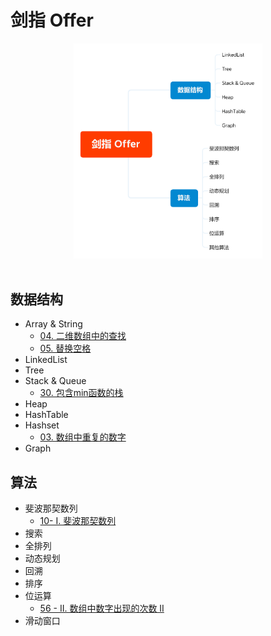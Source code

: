 # 剑指 Offer

<div align="center"> <img src="Offer.png" width="60%"/> </div><br>

## 数据结构

- Array & String
  - [04. 二维数组中的查找](https://github.com/ceezyyy/backend-notes/blob/master/Interview/code/sword-to-offer/array/src/findNumberIn2DArray/findNumberIn2DArray.md)
  - [05. 替换空格](https://github.com/ceezyyy/backend-notes/blob/master/Interview/code/sword-to-offer/array/src/replaceSpace/replaceSpace.md)
- LinkedList
- Tree
- Stack & Queue
  - [30. 包含min函数的栈](https://github.com/ceezyyy/backend-notes/blob/master/Interview/code/sword-to-offer/stack%26queue/src/MinStack/MinStack.md)
- Heap
- HashTable
- Hashset
  - [03. 数组中重复的数字](https://github.com/ceezyyy/backend-notes/blob/master/Interview/code/sword-to-offer/hashset/src/findRepeatNumber/notes/03.%E6%95%B0%E7%BB%84%E4%B8%AD%E9%87%8D%E5%A4%8D%E7%9A%84%E6%95%B0%E5%AD%97.md)
- Graph





## 算法

- 斐波那契数列
  - [10- I. 斐波那契数列](https://github.com/ceezyyy/backend-notes/blob/master/Interview/code/sword-to-offer/dp/src/fib/Fib.md)
- 搜索
- 全排列
- 动态规划
- 回溯
- 排序
- 位运算
  - [56 - II. 数组中数字出现的次数 II]()
- 滑动窗口